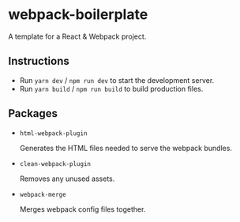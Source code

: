 # webpack-boilerplate

A template for a React & Webpack project.

## Instructions

* Run `yarn dev` / `npm run dev` to start the development server.
* Run `yarn build` / `npm run build` to build production files.

## Packages

* `html-webpack-plugin`

  Generates the HTML files needed to serve the webpack bundles.

* `clean-webpack-plugin`

  Removes any unused assets.

* `webpack-merge`

  Merges webpack config files together.

